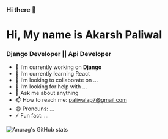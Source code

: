 ### Hi there 👋

<h1> Hi, My name is Akarsh Paliwal</h1>
<h3> Django Developer || Api Developer</h3>

- 🔭 I’m currently working on **Django**
- 🌱 I’m currently learning React
- 👯 I’m looking to collaborate on ...
- 🤔 I’m looking for help with ...
- 💬 Ask me about anything
- 📫 How to reach me: paliwalap7@gmail.com
- 😄 Pronouns: ...
- ⚡ Fun fact: ...

![Anurag's GitHub stats](https://github-readme-stats.vercel.app/api?username=Akarsh711&show_icons=true&theme=radical)




